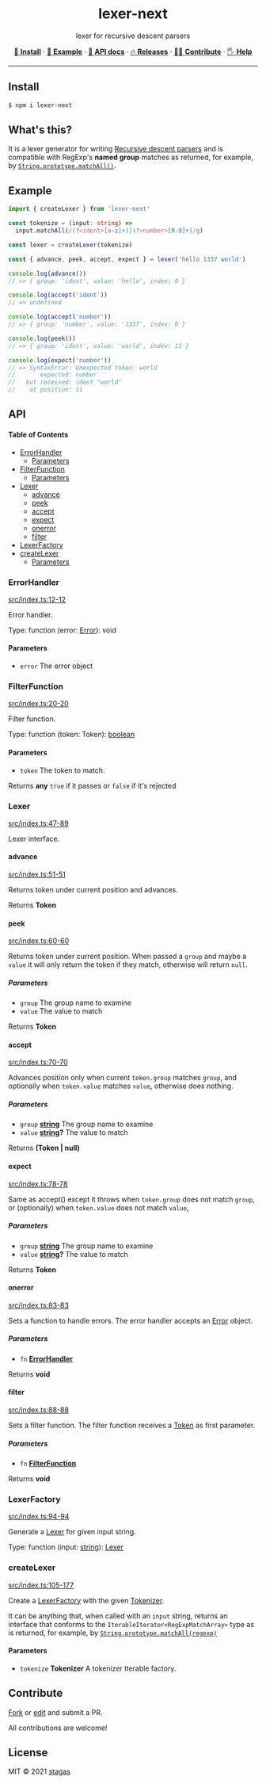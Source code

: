 <h1 align="center">lexer-next</h1>

<p align="center">
lexer for recursive descent parsers
</p>

<p align="center">
   <a href="#install">        🔧 <strong>Install</strong></a>
 · <a href="#example">        🧩 <strong>Example</strong></a>
 · <a href="#api">            📜 <strong>API docs</strong></a>
 · <a href="https://github.com/stagas/lexer-next/releases"> 🔥 <strong>Releases</strong></a>
 · <a href="#contribute">     💪🏼 <strong>Contribute</strong></a>
 · <a href="https://github.com/stagas/lexer-next/issues">   🖐️ <strong>Help</strong></a>
</p>

***

## Install

```sh
$ npm i lexer-next
```

## What's this?

It is a lexer generator for writing [Recursive descent parsers](https://en.wikipedia.org/wiki/Recursive_descent_parser) and is compatible with RegExp's **named group** matches as returned, for example, by [`String.prototype.matchAll()`](https://developer.mozilla.org/en-US/docs/Web/JavaScript/Reference/Global_Objects/String/matchAll).

## Example

```ts
import { createLexer } from 'lexer-next'

const tokenize = (input: string) =>
  input.matchAll(/(?<ident>[a-z]+)|(?<number>[0-9]+)/g)

const lexer = createLexer(tokenize)

const { advance, peek, accept, expect } = lexer('hello 1337 world')

console.log(advance())
// => { group: 'ident', value: 'hello', index: 0 }

console.log(accept('ident'))
// => undefined

console.log(accept('number'))
// => { group: 'number', value: '1337', index: 6 }

console.log(peek())
// => { group: 'ident', value: 'world', index: 11 }

console.log(expect('number'))
// => SyntaxError: Unexpected token: world
//       expected: number
//   but received: ident "world"
//    at position: 11
```

## API

<!-- Generated by documentation.js. Update this documentation by updating the source code. -->

#### Table of Contents

*   [ErrorHandler](#errorhandler)
    *   [Parameters](#parameters)
*   [FilterFunction](#filterfunction)
    *   [Parameters](#parameters-1)
*   [Lexer](#lexer)
    *   [advance](#advance)
    *   [peek](#peek)
    *   [accept](#accept)
    *   [expect](#expect)
    *   [onerror](#onerror)
    *   [filter](#filter)
*   [LexerFactory](#lexerfactory)
*   [createLexer](#createlexer)
    *   [Parameters](#parameters-7)

### ErrorHandler

[src/index.ts:12-12](https://github.com/stagas/lexer-next/blob/7b632b39c85257546bbcf6f86579f436aa4b9592/src/index.ts#L7-L11 "Source code on GitHub")

Error handler.

Type: function (error: [Error](https://developer.mozilla.org/docs/Web/JavaScript/Reference/Global_Objects/Error)): void

#### Parameters

*   `error`  The error object

### FilterFunction

[src/index.ts:20-20](https://github.com/stagas/lexer-next/blob/7b632b39c85257546bbcf6f86579f436aa4b9592/src/index.ts#L14-L19 "Source code on GitHub")

Filter function.

Type: function (token: Token): [boolean](https://developer.mozilla.org/docs/Web/JavaScript/Reference/Global_Objects/Boolean)

#### Parameters

*   `token`  The token to match.

Returns **any** `true` if it passes or `false` if it's rejected

### Lexer

[src/index.ts:47-89](https://github.com/stagas/lexer-next/blob/7b632b39c85257546bbcf6f86579f436aa4b9592/src/index.ts#L47-L89 "Source code on GitHub")

Lexer interface.

#### advance

[src/index.ts:51-51](https://github.com/stagas/lexer-next/blob/7b632b39c85257546bbcf6f86579f436aa4b9592/src/index.ts#L51-L51 "Source code on GitHub")

Returns token under current position and advances.

Returns **Token**&#x20;

#### peek

[src/index.ts:60-60](https://github.com/stagas/lexer-next/blob/7b632b39c85257546bbcf6f86579f436aa4b9592/src/index.ts#L60-L60 "Source code on GitHub")

Returns token under current position.
When passed a `group` and maybe a `value` it will only return
the token if they match, otherwise will return `null`.

##### Parameters

*   `group`  The group name to examine
*   `value`  The value to match

Returns **Token**&#x20;

#### accept

[src/index.ts:70-70](https://github.com/stagas/lexer-next/blob/7b632b39c85257546bbcf6f86579f436aa4b9592/src/index.ts#L70-L70 "Source code on GitHub")

Advances position only when current `token.group` matches `group`,
and optionally when `token.value` matches `value`,
otherwise does nothing.

##### Parameters

*   `group` **[string](https://developer.mozilla.org/docs/Web/JavaScript/Reference/Global_Objects/String)** The group name to examine
*   `value` **[string](https://developer.mozilla.org/docs/Web/JavaScript/Reference/Global_Objects/String)?** The value to match

Returns **(Token | null)**&#x20;

#### expect

[src/index.ts:78-78](https://github.com/stagas/lexer-next/blob/7b632b39c85257546bbcf6f86579f436aa4b9592/src/index.ts#L78-L78 "Source code on GitHub")

Same as accept() except it throws when `token.group` does not match `group`,
or (optionally) when `token.value` does not match `value`,

##### Parameters

*   `group` **[string](https://developer.mozilla.org/docs/Web/JavaScript/Reference/Global_Objects/String)** The group name to examine
*   `value` **[string](https://developer.mozilla.org/docs/Web/JavaScript/Reference/Global_Objects/String)?** The value to match

Returns **Token**&#x20;

#### onerror

[src/index.ts:83-83](https://github.com/stagas/lexer-next/blob/7b632b39c85257546bbcf6f86579f436aa4b9592/src/index.ts#L83-L83 "Source code on GitHub")

Sets a function to handle errors. The error handler accepts an [Error](https://developer.mozilla.org/docs/Web/JavaScript/Reference/Global_Objects/Error) object.

##### Parameters

*   `fn` **[ErrorHandler](#errorhandler)**&#x20;

Returns **void**&#x20;

#### filter

[src/index.ts:88-88](https://github.com/stagas/lexer-next/blob/7b632b39c85257546bbcf6f86579f436aa4b9592/src/index.ts#L88-L88 "Source code on GitHub")

Sets a filter function. The filter function receives a [Token](Token) as first parameter.

##### Parameters

*   `fn` **[FilterFunction](#filterfunction)**&#x20;

Returns **void**&#x20;

### LexerFactory

[src/index.ts:94-94](https://github.com/stagas/lexer-next/blob/7b632b39c85257546bbcf6f86579f436aa4b9592/src/index.ts#L91-L93 "Source code on GitHub")

Generate a [Lexer](#lexer) for given input string.

Type: function (input: [string](https://developer.mozilla.org/docs/Web/JavaScript/Reference/Global_Objects/String)): [Lexer](#lexer)

### createLexer

[src/index.ts:105-177](https://github.com/stagas/lexer-next/blob/7b632b39c85257546bbcf6f86579f436aa4b9592/src/index.ts#L105-L177 "Source code on GitHub")

Create a [LexerFactory](#lexerfactory) with the given [Tokenizer](Tokenizer).

It can be anything that, when called with an `input` string, returns an interface that conforms to
the `IterableIterator<RegExpMatchArray>` type as is returned, for example,
by [`String.prototype.matchAll(regexp)`](https://developer.mozilla.org/en-US/docs/Web/JavaScript/Reference/Global_Objects/String/matchAll)

#### Parameters

*   `tokenize` **Tokenizer** A tokenizer Iterable factory.

## Contribute

[Fork](https://github.com/stagas/lexer-next/fork) or
[edit](https://github.dev/stagas/lexer-next) and submit a PR.

All contributions are welcome!

## License

MIT © 2021
[stagas](https://github.com/stagas)

